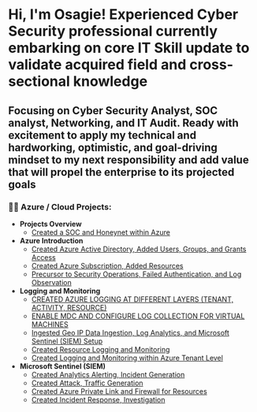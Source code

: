 <h1>Hi, I'm Osagie! Experienced Cyber Security professional currently embarking on core IT Skill update to validate acquired field and cross-sectional knowledge<br/>

<h2>Focusing on Cyber Security Analyst, SOC analyst, Networking, and IT Audit. Ready with excitement to apply my technical and hardworking, optimistic, and goal-driving mindset to my next responsibility and add value that will propel the enterprise to its projected goals</h2>
<h3>👨‍💻 Azure / Cloud Projects:</h3>

- <b>Projects Overview</b>
  - [Created a SOC and Honeynet within Azure](https://github.com/Osagieoshodi/Azure-Honeynet-SOC)
- <b>Azure Introduction</b>
  - [Created Azure Active Directory, Added Users, Groups, and Grants Access](https://github.com/Osagieoshodi/Configure-Observe-Tenant-Level-Global-Reader)
  - [Created Azure Subscription, Added Resources](https://github.com/Osagieoshodi/Azure-Honeynet-SOC)
  - [Precursor to Security Operations, Failed Authentication, and Log Observation ](https://github.com/Osagieoshodi/Azure-Honeynet-SOC)
- <b>Logging and Monitoring</b>
  - [CREATED AZURE LOGGING AT DIFFERENT LAYERS (TENANT, ACTIVITY, RESOURCE)](https://github.com/Osagieoshodi/Azure-Honeynet-SOC)
  - [ENABLE MDC AND CONFIGURE LOG COLLECTION FOR VIRTUAL MACHINES](https://github.com/Osagieoshodi/Azure-Honeynet-SOC)
  - [Ingested Geo IP Data Ingestion, Log Analytics, and Microsoft Sentinel (SIEM) Setup](https://github.com/Osagieoshodi/Azure-Honeynet-SOC)
  - [Created Resource Logging and Monitoring](https://github.com/Osagieoshodi/Azure-Honeynet-SOC)
  - [Created Logging and Monitoring within Azure Tenant Level](https://github.com/Osagieoshodi/Azure-Honeynet-SOC)
 - <b>Microsoft Sentinel (SIEM)</b>
   - [Created Analytics Alerting, Incident Generation](https://github.com/Osagieoshodi/Azure-Honeynet-SOC)
   - [Created Attack, Traffic Generation](https://github.com/Osagieoshodi/Azure-Honeynet-SOC)
   - [Created Azure Private Link and Firewall for Resources](https://github.com/Osagieoshodi/Azure-Honeynet-SOC)
   - [Created Incident Response, Investigation](https://github.com/Osagieoshodi/Azure-Honeynet-SOC)
   
